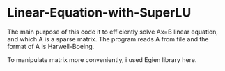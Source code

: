 # Linear-Equation-with-SuperLU

The main purpose of this code it to efficiently solve Ax=B linear equation, and which A is a sparse matrix. The program reads A from file and the format of A is Harwell-Boeing.

To manipulate matrix more conveniently, i used Egien library here.
